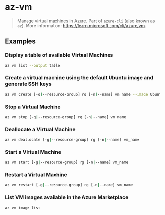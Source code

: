 # az-vm

> Manage virtual machines in Azure. Part of `azure-cli` (also known as `az`). More information: <https://learn.microsoft.com/cli/azure/vm>.

## Examples

### Display a table of available Virtual Machines

```bash
az vm list --output table
```

### Create a virtual machine using the default Ubuntu image and generate SSH keys

```bash
az vm create [-g|--resource-group] rg [-n|--name] vm_name --image UbuntuLTS --admin-user azureuser --generate-ssh-keys
```

### Stop a Virtual Machine

```bash
az vm stop [-g|--resource-group] rg [-n|--name] vm_name
```

### Deallocate a Virtual Machine

```bash
az vm deallocate [-g|--resource-group] rg [-n|--name] vm_name
```

### Start a Virtual Machine

```bash
az vm start [-g|--resource-group] rg [-n|--name] vm_name
```

### Restart a Virtual Machine

```bash
az vm restart [-g|--resource-group] rg [-n|--name] vm_name
```

### List VM images available in the Azure Marketplace

```bash
az vm image list
```
